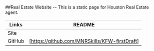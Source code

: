 ##Real Estate Website
-- This is a static page for Houston Real Estate agent.

| Links  | README                                        |
| ------ | --------------------------------------------- |
| Site   |                                               |
| GitHub | [https://github.com/MNRSkills/KFW-firstDraft] |
